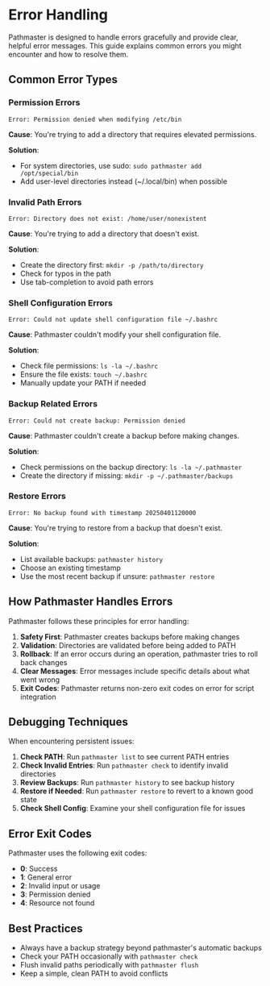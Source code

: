 # Error Handling

Pathmaster is designed to handle errors gracefully and provide clear, helpful error messages. This guide explains common errors you might encounter and how to resolve them.

## Common Error Types

### Permission Errors

```
Error: Permission denied when modifying /etc/bin
```

**Cause**: You're trying to add a directory that requires elevated permissions.

**Solution**: 
- For system directories, use sudo: `sudo pathmaster add /opt/special/bin`
- Add user-level directories instead (~/.local/bin) when possible

### Invalid Path Errors

```
Error: Directory does not exist: /home/user/nonexistent
```

**Cause**: You're trying to add a directory that doesn't exist.

**Solution**:
- Create the directory first: `mkdir -p /path/to/directory`
- Check for typos in the path
- Use tab-completion to avoid path errors

### Shell Configuration Errors

```
Error: Could not update shell configuration file ~/.bashrc
```

**Cause**: Pathmaster couldn't modify your shell configuration file.

**Solution**:
- Check file permissions: `ls -la ~/.bashrc`
- Ensure the file exists: `touch ~/.bashrc`
- Manually update your PATH if needed

### Backup Related Errors

```
Error: Could not create backup: Permission denied
```

**Cause**: Pathmaster couldn't create a backup before making changes.

**Solution**:
- Check permissions on the backup directory: `ls -la ~/.pathmaster`
- Create the directory if missing: `mkdir -p ~/.pathmaster/backups`

### Restore Errors

```
Error: No backup found with timestamp 20250401120000
```

**Cause**: You're trying to restore from a backup that doesn't exist.

**Solution**:
- List available backups: `pathmaster history`
- Choose an existing timestamp
- Use the most recent backup if unsure: `pathmaster restore`

## How Pathmaster Handles Errors

Pathmaster follows these principles for error handling:

1. **Safety First**: Pathmaster creates backups before making changes
2. **Validation**: Directories are validated before being added to PATH
3. **Rollback**: If an error occurs during an operation, pathmaster tries to roll back changes
4. **Clear Messages**: Error messages include specific details about what went wrong
5. **Exit Codes**: Pathmaster returns non-zero exit codes on error for script integration

## Debugging Techniques

When encountering persistent issues:

1. **Check PATH**: Run `pathmaster list` to see current PATH entries
2. **Check Invalid Entries**: Run `pathmaster check` to identify invalid directories
3. **Review Backups**: Run `pathmaster history` to see backup history
4. **Restore if Needed**: Run `pathmaster restore` to revert to a known good state
5. **Check Shell Config**: Examine your shell configuration file for issues

## Error Exit Codes

Pathmaster uses the following exit codes:

- **0**: Success
- **1**: General error
- **2**: Invalid input or usage
- **3**: Permission denied
- **4**: Resource not found

## Best Practices

- Always have a backup strategy beyond pathmaster's automatic backups
- Check your PATH occasionally with `pathmaster check`
- Flush invalid paths periodically with `pathmaster flush`
- Keep a simple, clean PATH to avoid conflicts
